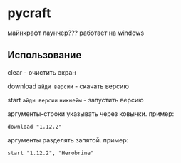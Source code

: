 # pycraft

майнкрафт лаунчер???
работает на windows

## Использование

clear - очистить экран

download `айди версии` - скачать версию

start `айди версии` `никнейм` - запустить версию

аргументы-строки указывать через ковычки. пример:

`download "1.12.2"`

аргументы разделять запятой. пример:

`start "1.12.2", "Herobrine"`
